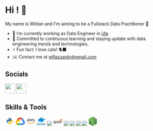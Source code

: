 # Hi ! 👋

My name is Wildan and I'm aiming to be a Fullstack Data Practitioner 🎯

- 🔨 I’m currently working as Data Engineer in [Ula](https://www.linkedin.com/company/uladotapp)
- 📖 Committed to continuous learning and staying update with data engineering trends and technologies. 
- ⚡ Fun fact: I love cats! 🐈‍⬛
- ✉️ Contact me at [wflazuardy@gmail.com](mailto:wflazuardy@gmail.com)

## Socials

<p align="left">
<a href="https://www.github.com/wflazuardy" target="_blank" rel="noreferrer"><img src="https://raw.githubusercontent.com/danielcranney/readme-generator/main/public/icons/socials/github.svg" width="32" height="32" /></a>
<a href="https://www.linkedin.com/in/wflazuardy" target="_blank" rel="noreferrer"><img src="https://raw.githubusercontent.com/danielcranney/readme-generator/main/public/icons/socials/linkedin.svg" width="32" height="32" /></a>
</p>

## Skills & Tools
<code><img height="30" src="https://raw.githubusercontent.com/github/explore/80688e429a7d4ef2fca1e82350fe8e3517d3494d/topics/python/python.png"></code>
<code><img height="30" src="https://raw.githubusercontent.com/github/explore/main/topics/google-cloud/google-cloud.png"></code>
<code><img height="30" src="https://raw.githubusercontent.com/github/explore/main/topics/aws/aws.png"></code>
<code><img height="30" src="https://raw.githubusercontent.com/github/explore/main/topics/docker/docker.png"></code>
<code><img height="30" src="https://raw.githubusercontent.com/jghoman/awesome-apache-airflow/master/airflow-logo.png"></code>
<code><img height="30" src="https://raw.githubusercontent.com/github/explore/main/topics/spark/spark.png"></code>
<code><img height="30" src="https://user-images.githubusercontent.com/14851303/164965025-61c3c6b4-b59e-42b6-9c81-1f39bea60458.png"></code>
<code><img height="30" src="https://raw.githubusercontent.com/danielcranney/readme-generator/main/public/icons/skills/fastapi-colored.svg"></code>
<code><img height="30" src="https://raw.githubusercontent.com/danielcranney/readme-generator/main/public/icons/skills/flask-colored.svg"></code>
<code><img height="30" src="https://user-images.githubusercontent.com/14851303/164965215-998f726b-9569-49ba-8cd2-f3daaec79968.png"></code>
<code><img height="30" src="https://github.com/github/explore/blob/main/topics/nodejs/nodejs.png"></code>



